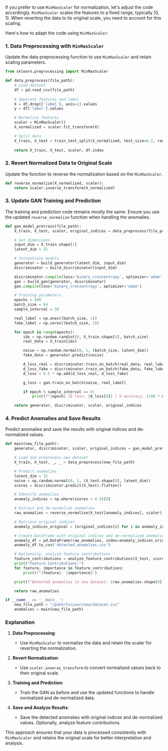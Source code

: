If you prefer to use `MinMaxScaler` for normalization, let's adjust the code accordingly. `MinMaxScaler` scales the features to a fixed range, typically [0, 1]. When reverting the data to its original scale, you need to account for this scaling.

Here's how to adapt the code using `MinMaxScaler`:

### **1. Data Preprocessing with `MinMaxScaler`**

Update the data preprocessing function to use `MinMaxScaler` and retain scaling parameters.

```python
from sklearn.preprocessing import MinMaxScaler

def data_preprocess(file_path):
    # Load dataset
    df = pd.read_csv(file_path)
    
    # Separate features and label
    X = df.drop(['label'], axis=1).values
    y = df['label'].values

    # Normalize features
    scaler = MinMaxScaler()
    X_normalized = scaler.fit_transform(X)

    # Split data
    X_train, X_test = train_test_split(X_normalized, test_size=0.2, random_state=42)
    
    return X_train, X_test, scaler, df.index
```

### **2. Revert Normalized Data to Original Scale**

Update the function to reverse the normalization based on the `MinMaxScaler`.

```python
def reverse_normalize(X_normalized, scaler):
    return scaler.inverse_transform(X_normalized)
```

### **3. Update GAN Training and Prediction**

The training and prediction code remains mostly the same. Ensure you use the updated `reverse_normalize` function when handling the anomalies.

```python
def gan_model_pretrain(file_path):
    X_train, X_test, scaler, original_indices = data_preprocess(file_path)

    # Set dimensions
    input_dim = X_train.shape[1]
    latent_dim = 32

    # Instantiate models
    generator = build_generator(latent_dim, input_dim)
    discriminator = build_discriminator(input_dim)

    discriminator.compile(loss='binary_crossentropy', optimizer='adam', metrics=['accuracy'])
    gan = build_gan(generator, discriminator)
    gan.compile(loss='binary_crossentropy', optimizer='adam')

    # Training parameters
    epochs = 500
    batch_size = 64
    sample_interval = 50

    real_label = np.ones((batch_size, 1))
    fake_label = np.zeros((batch_size, 1))

    for epoch in range(epochs):
        idx = np.random.randint(0, X_train.shape[0], batch_size)
        real_data = X_train[idx]

        noise = np.random.normal(0, 1, (batch_size, latent_dim))
        fake_data = generator.predict(noise)

        d_loss_real = discriminator.train_on_batch(real_data, real_label)
        d_loss_fake = discriminator.train_on_batch(fake_data, fake_label)
        d_loss = 0.5 * np.add(d_loss_real, d_loss_fake)

        g_loss = gan.train_on_batch(noise, real_label)

        if epoch % sample_interval == 0:
            print(f"{epoch} [D loss: {d_loss[0]} | D accuracy: {100 * d_loss[1]}] [G loss: {g_loss}]")

    return generator, discriminator, scaler, original_indices
```

### **4. Predict Anomalies and Save Results**

Predict anomalies and save the results with original indices and de-normalized values.

```python
def main(new_file_path):
    generator, discriminator, scaler, original_indices = gan_model_pretrain(new_file_path)

    # Load and preprocess new dataset
    X_train, X_test, _, _ = data_preprocess(new_file_path)

    # Predict anomalies
    latent_dim = 32
    noise = np.random.normal(0, 1, (X_test.shape[0], latent_dim))
    scores = discriminator.predict(X_test).flatten()

    # Identify anomalies
    anomaly_indices = np.where(scores < 0.5)[0]

    # Extract and de-normalize anomalies
    raw_anomalies = reverse_normalize(X_test[anomaly_indices], scaler)

    # Retrieve original indices
    anomaly_indices_original = [original_indices[i] for i in anomaly_indices]

    # Create DataFrame with original indices and de-normalized anomalies
    anomaly_df = pd.DataFrame(raw_anomalies, index=anomaly_indices_original)
    anomaly_df.to_csv('detected_anomalies.csv')

    # Optionally, analyze feature contributions
    feature_contributions = analyze_feature_contributions(X_test, scores, scaler)
    print("Feature Contributions:")
    for feature, importance in feature_contributions:
        print(f"{feature}: {importance}")

    print(f"Detected anomalies in new dataset: {raw_anomalies.shape[0]}")

    return raw_anomalies

if __name__ == '__main__':
    new_file_path = "/path/to/your/new/dataset.csv"
    anomalies = main(new_file_path)
```

### **Explanation**

1. **Data Preprocessing**:
    - Use `MinMaxScaler` to normalize the data and retain the scaler for reverting the normalization.

2. **Revert Normalization**:
    - Use `scaler.inverse_transform` to convert normalized values back to their original scale.

3. **Training and Prediction**:
    - Train the GAN as before and use the updated functions to handle normalized and de-normalized data.

4. **Save and Analyze Results**:
    - Save the detected anomalies with original indices and de-normalized values. Optionally, analyze feature contributions.

This approach ensures that your data is processed consistently with `MinMaxScaler` and retains the original scale for better interpretation and analysis.
